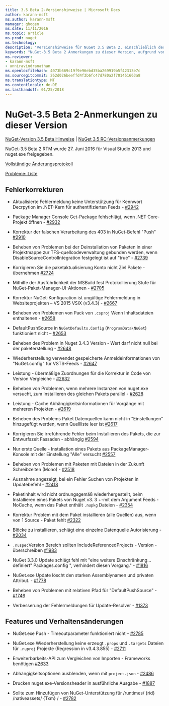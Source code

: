 ```yaml
---
title: 3.5 Beta 2-Versionshinweise | Microsoft Docs
author: karann-msft
ms.author: karann-msft
manager: ghogen
ms.date: 11/11/2016
ms.topic: article
ms.prod: nuget
ms.technology: 
description: "Versionshinweise für NuGet 3.5 Beta 2, einschließlich der bekannten Probleme, Fehlerbehebungen, Funktionen und Archivierung von dcrs Design."
keywords: "NuGet-3.5 Beta 2 Anmerkungen zu dieser Version, aufgrund von Fehlerbehebungen, bekannte Probleme, zusätzliche Funktionen, Archivierung von dcrs Design"
ms.reviewer:
- karann-msft
- unniravindranathan
ms.openlocfilehash: 4073b669c19f9e96ebd35ba269919b5f42313e7c
ms.sourcegitcommit: 262d026beeffd4f3b6fc47d780a2f701451663a8
ms.translationtype: MT
ms.contentlocale: de-DE
ms.lasthandoff: 01/25/2018
---
```

# <a name="nuget-35-beta2-release-notes"></a>NuGet-3.5 Beta 2-Anmerkungen zu dieser Version

[NuGet-Version 3.5 Beta Hinweise](../release-notes/nuget-3.5-Beta.md) | [NuGet 3.5 RC-Versionsanmerkungen](../release-notes/nuget-3.5-RC.md)

NuGet-3.5 Beta 2 RTM wurde 27. Juni 2016 für Visual Studio 2013 und nuget.exe freigegeben.

[Vollständige Änderungsprotokoll](https://github.com/NuGet/NuGet.Client/compare/release-3.5.0-beta...release-3.5.0-beta2)

[Probleme: Liste](https://github.com/Nuget/Home/issues?q=is%3Aissue+milestone%3A%223.5+Beta2%22+is%3Aclosed)

## <a name="bug-fixes"></a>Fehlerkorrekturen

* Aktualisierte Fehlermeldung keine Unterstützung für Kennwort Decrpytion im .NET-Kern für authentifizierten Feeds - [#2942](https://github.com/NuGet/Home/issues/2942)

* Package Manager Console Get-Package fehlschlägt, wenn .NET Core-Projekt öffnen - [#2932](https://github.com/NuGet/Home/issues/2932)

* Korrektur der falschen Verarbeitung des 403 in NuGet-Befehl "Push" [#2910](https://github.com/NuGet/Home/issues/2910)

* Beheben von Problemen bei der Deinstallation von Paketen in einer Projektmappe zur TFS-quellcodeverwaltung gebunden werden, wenn DisableSourceControlIntegration festgelegt ist auf "true" - [#2739](https://github.com/NuGet/Home/issues/2739)

* Korrigieren Sie die paketaktualisierung Konto nicht Ziel Pakete - übernehmen [#2724](https://github.com/NuGet/Home/issues/2724)

* Mithilfe der Ausführlichkeit der MSBuild fest Protokollierung Stufe für NuGet-Paket-Manager-UI-Aktionen - [#2705](https://github.com/NuGet/Home/issues/2705)

* Korrektur NuGet-Konfiguration ist ungültige Fehlermeldung in Websiteprojekten – VS 2015 VSIX (v3.4.3) - [#2667](https://github.com/NuGet/Home/issues/2667)

* Beheben von Problemen von Pack von `.csproj` Wenn Inhaltsdateien enthaltenen - [#2658](https://github.com/NuGet/Home/issues/2658)

* DefaultPushSource in `NuGetDefaults.Config` (`ProgramData\NuGet`) funktioniert nicht – [#2653](https://github.com/NuGet/Home/issues/2653)

* Beheben des Problem in Nuget 3.4.3 Version - Wert darf nicht null bei der paketerstellung - [#2648](https://github.com/NuGet/Home/issues/2648)

* Wiederherstellung verwendet gespeicherte Anmeldeinformationen von "NuGet.config" für VSTS-Feeds - [#2647](https://github.com/NuGet/Home/issues/2647)

* Leistung - übermäßige Zuordnungen für die Korrektur in Code von Version Vergleiche - [#2632](https://github.com/NuGet/Home/issues/2632)

* Beheben von Problemen, wenn mehrere Instanzen von nuget.exe versucht, zum Installieren des gleichen Pakets parallel - [#2628](https://github.com/NuGet/Home/issues/2628)

* Leistung - Cache Abhängigkeitsinformationen für Vorgänge mit mehreren Projekten - [#2619](https://github.com/NuGet/Home/issues/2619)

* Beheben des Problems Paket Datenquellen kann nicht in "Einstellungen" hinzugefügt werden, wenn Quellliste leer ist [#2617](https://github.com/NuGet/Home/issues/2617)

* Korrigieren Sie irreführende Fehler beim Installieren des Pakets, die zur Entwurfszeit Fassaden - abhängig [#2594](https://github.com/NuGet/Home/issues/2594)

* Nur erste Quelle - Installation eines Pakets aus PackageManager-Konsole mit der Einstellung "Alle" versucht [#2557](https://github.com/NuGet/Home/issues/2557)

* Beheben von Problemen mit Paketen mit Dateien in der Zukunft Schreibzeiten (Mono) - [#2518](https://github.com/NuGet/Home/issues/2518)

* Ausnahme angezeigt, bei ein Fehler Suchen von Projekten in Updatebefehl - [#2418](https://github.com/NuGet/Home/issues/2418)

* Paketinhalt wird nicht ordnungsgemäß wiederhergestellt, beim Installieren eines Pakets von Nuget v3. 3 +-mit dem Argument Feeds - NoCache, wenn das Paket enthält `.nupkg` Dateien - [#2354](https://github.com/NuGet/Home/issues/2354)

* Korrektur Problem mit dem Paket installieren (alle Quellen) aus, wenn von 1 Source - Paket fehlt [#2322](https://github.com/NuGet/Home/issues/2322)

* Blöcke zu installieren, schlägt eine einzelne Datenquelle Autorisierung - [#2034](https://github.com/NuGet/Home/issues/2034)

* `.nuspec`Version Bereich sollten IncludeReferencedProjects - Version - überschreiben [#1983](https://github.com/NuGet/Home/issues/1983)

* NuGet 3.3.0 Update schlägt fehl mit "eine weitere Einschränkung... definiert" Packages.config ", verhindert diesen Vorgang." - [#1816](https://github.com/NuGet/Home/issues/1816)

* NuGet.exe Update löscht den starken Assemblynamen und privaten Attribut. - [#1778](https://github.com/NuGet/Home/issues/1778)

* Beheben von Problemen mit relativen Pfad für "DefaultPushSource" - [#1746](https://github.com/NuGet/Home/issues/1746)

* Verbesserung der Fehlermeldungen für Update-Resolver - [#1373](https://github.com/NuGet/Home/issues/1373)

## <a name="features-and-behavior-changes"></a>Features und Verhaltensänderungen

* NuGet.exe Push - Timeoutparameter funktioniert nicht – [#2785](https://github.com/NuGet/Home/issues/2785)

* NuGet.exe Wiederherstellung keine erzeugt `.props` und `.targets` Dateien für `.nuproj` Projekte (Regression in v3.4.3.855) - [#2711](https://github.com/NuGet/Home/issues/2711)

* Erweiterbarkeits-API zum Vergleichen von Importen - Frameworks benötigen [#2633](https://github.com/NuGet/Home/issues/2633)

* Abhängigkeitsoptionen ausblenden, wenn mit `project.json`  -  [#2486](https://github.com/NuGet/Home/issues/2486)

* Drucken nuget.exe-Versionsheader in ausführliche Ausgabe - [#1887](https://github.com/NuGet/Home/issues/1887)

* Sollte zum Hinzufügen von NuGet-Unterstützung für /runtimes/ {rid} /nativeassets/ {Txm} / - [#2782](https://github.com/NuGet/Home/issues/2782)